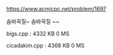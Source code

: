 https://www.acmicpc.net/problem/1697

숨바꼭질~ 숨바꼭질 ~~

bigs.cpp : 4332 KB  0 MS

cicadakim.cpp : 4368 KB	0 MS
